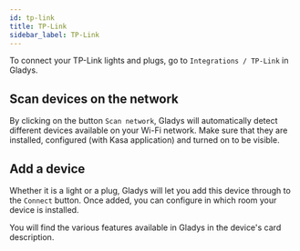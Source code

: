 ```yaml
---
id: tp-link
title: TP-Link
sidebar_label: TP-Link
---
```


To connect your TP-Link lights and plugs, go to `Integrations / TP-Link` in Gladys.

## Scan devices on the network

By clicking on the button `Scan network`, Gladys will automatically detect different devices available on your Wi-Fi network. Make sure that they are installed, configured (with Kasa application) and turned on to be visible.



## Add a device

Whether it is a light or a plug, Gladys will let you add this device through to the `Connect` button. Once added, you can configure in which room your device is installed.



You will find the various features available in Gladys in the device's card description.

